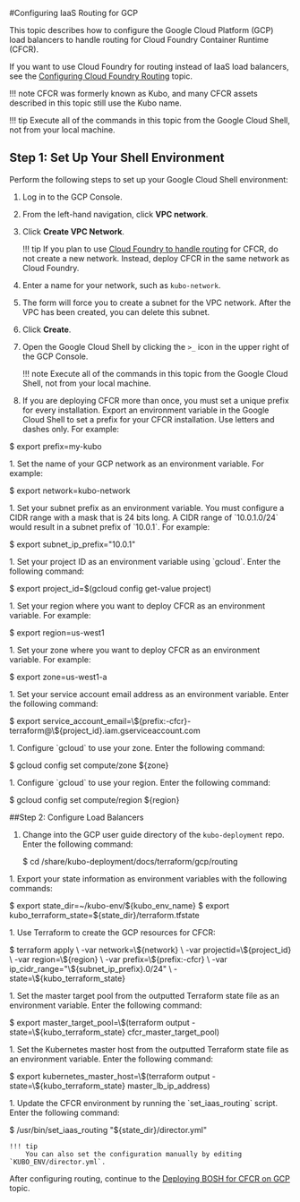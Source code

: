 #Configuring IaaS Routing for GCP

This topic describes how to configure the Google Cloud Platform (GCP) load balancers to handle routing for Cloud Foundry Container Runtime (CFCR).

If you want to use Cloud Foundry for routing instead of IaaS load balancers, see the [Configuring Cloud Foundry Routing](../cf-routing/) topic.

!!! note
	CFCR was formerly known as Kubo, and many CFCR assets described in this topic still use the Kubo name.

!!! tip
		Execute all of the commands in this topic from the Google Cloud Shell, not from your local machine.

## Step 1: Set Up Your Shell Environment

Perform the following steps to set up your Google Cloud Shell environment:

1. Log in to the GCP Console.
1. From the left-hand navigation, click **VPC network**.
1. Click **Create VPC Network**.

    !!! tip
        If you plan to use [Cloud Foundry to handle routing](../cf-routing.html) for CFCR, do not create a new network. Instead, deploy CFCR in the same network as Cloud Foundry.

1. Enter a name for your network, such as `kubo-network`.
1. The form will force you to create a subnet for the VPC network. After the VPC has been created, you can delete this subnet.
1. Click **Create**.
1. Open the Google Cloud Shell by clicking the `>_` icon in the upper right of the GCP Console.

    !!! note
        Execute all of the commands in this topic from the Google Cloud Shell, not from your local machine.

1. If you are deploying CFCR more than once, you must set a unique prefix for every installation. Export an environment variable in the Google Cloud Shell to set a prefix for your CFCR installation. Use letters and dashes only. For example:
  <p class="terminal">$ export prefix=my-kubo</p>
1. Set the name of your GCP network as an environment variable. For example:
  <p class="terminal">$ export network=kubo-network</p>
1. Set your subnet prefix as an environment variable. You must configure a CIDR range with a mask that is 24 bits long. A CIDR range of `10.0.1.0/24` would result in a subnet prefix of `10.0.1`. For example:
  <p class="terminal">$ export subnet_ip_prefix="10.0.1"</p>
1. Set your project ID as an environment variable using `gcloud`. Enter the following command:
  <p class="terminal">$ export project_id=$(gcloud config get-value project)</p>
1. Set your region where you want to deploy CFCR as an environment variable. For example:
  <p class="terminal">$ export region=us-west1</p>
1. Set your zone where you want to deploy CFCR as an environment variable. For example:
  <p class="terminal">$ export zone=us-west1-a</p>
1. Set your service account email address as an environment variable. Enter the following command:
  <p class="terminal">$ export service_account_email=\${prefix:-cfcr}-terraform@\${project_id}.iam.gserviceaccount.com</p>
1. Configure `gcloud` to use your zone. Enter the following command:
  <p class="terminal">$ gcloud config set compute/zone ${zone}</p>
1. Configure `gcloud` to use your region. Enter the following command:
  <p class="terminal">$ gcloud config set compute/region ${region}</p>

##Step 2: Configure Load Balancers

1. Change into the GCP user guide directory of the `kubo-deployment` repo. Enter the following command:
	<p class="terminal">$ cd /share/kubo-deployment/docs/terraform/gcp/routing
</p>
1. Export your state information as environment variables with the following commands:
	<p class="terminal">$ export state_dir=~/kubo-env/${kubo_env_name}
$ export kubo_terraform_state=${state_dir}/terraform.tfstate</p>
1. Use Terraform to create the GCP resources for CFCR:
	<p class="terminal">$ terraform apply \
    -var network=\${network} \
    -var projectid=\${project_id} \
    -var region=\${region} \
    -var prefix=\${prefix:-cfcr} \
    -var ip_cidr_range="\${subnet_ip_prefix}.0/24" \
    -state=\${kubo_terraform_state}</p>
1. Set the master target pool from the outputted Terraform state file as an environment variable. Enter the following command:
	<p class="terminal">$ export master_target_pool=\$(terraform output -state=\${kubo_terraform_state} cfcr_master_target_pool)</p>
1. Set the Kubernetes master host from the outputted Terraform state file as an environment variable. Enter the following command:
	<p class="terminal">$ export kubernetes_master_host=\$(terraform output -state=\${kubo_terraform_state} master_lb_ip_address)</p>
1. Update the CFCR environment by running the `set_iaas_routing` script. Enter the following command:
	<p class="terminal">$ /usr/bin/set_iaas_routing "${state_dir}/director.yml"</p>

	!!! tip
		You can also set the configuration manually by editing `KUBO_ENV/director.yml`.

After configuring routing, continue to the [Deploying BOSH for CFCR on GCP](../deploying-bosh-gcp/) topic.
